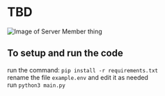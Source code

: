 # TBD

![Image of Server Member thing](https://img.shields.io/discord/783616997980110848?color=7289da&label=Angies%20Hub&logo=Angie&logoColor=%277289da)  
  
## To setup and run the code  

run the command: `pip install -r requirements.txt`  
rename the file `example.env` and edit it as needed  
run `python3 main.py`

